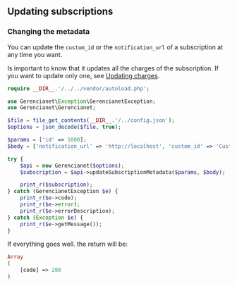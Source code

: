 ## Updating subscriptions

### Changing the metadata

You can update the `custom_id` or the `notification_url` of a subscription at any time you want.

Is important to know that it updates all the charges of the subscription. If you want to update only one, see [Updating charges](/docs/CHARGE_UPDATE.md).

```php
require __DIR__.'/../../vendor/autoload.php';

use Gerencianet\Exception\GerencianetException;
use Gerencianet\Gerencianet;

$file = file_get_contents(__DIR__.'/../config.json');
$options = json_decode($file, true);

$params = ['id' => 1000];
$body = ['notification_url' => 'http://localhost', 'custom_id' => 'Custom Subscription 0001'];

try {
    $api = new Gerencianet($options);
    $subscription = $api->updateSubscriptionMetadata($params, $body);

    print_r($subscription);
} catch (GerencianetException $e) {
    print_r($e->code);
    print_r($e->error);
    print_r($e->errorDescription);
} catch (Exception $e) {
    print_r($e->getMessage());
}

```

If everything goes well. the return will be:

```php
Array
(
    [code] => 200
)
```
